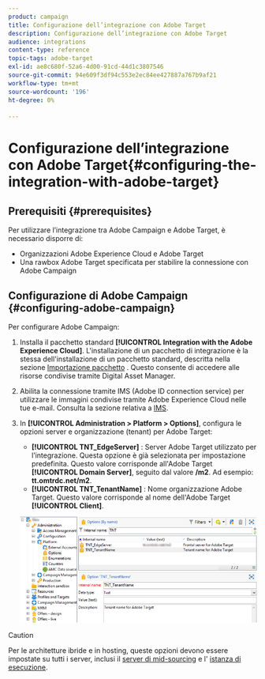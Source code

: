 ```yaml
---
product: campaign
title: Configurazione dell’integrazione con Adobe Target
description: Configurazione dell’integrazione con Adobe Target
audience: integrations
content-type: reference
topic-tags: adobe-target
exl-id: ae8c680f-52a6-4d00-91cd-44d1c3807546
source-git-commit: 94e609f3df94c553e2ec84ee427887a767b9af21
workflow-type: tm+mt
source-wordcount: '196'
ht-degree: 0%

---
```


# Configurazione dell’integrazione con Adobe Target{#configuring-the-integration-with-adobe-target}

## Prerequisiti {#prerequisites}

Per utilizzare l’integrazione tra Adobe Campaign e Adobe Target, è necessario disporre di:

* Organizzazioni Adobe Experience Cloud e Adobe Target
* Una rawbox Adobe Target specificata per stabilire la connessione con Adobe Campaign

## Configurazione di Adobe Campaign {#configuring-adobe-campaign}

Per configurare Adobe Campaign:

1. Installa il pacchetto standard **[!UICONTROL Integration with the Adobe Experience Cloud]**. L&#39;installazione di un pacchetto di integrazione è la stessa dell&#39;installazione di un pacchetto standard, descritta nella sezione [Importazione pacchetto](../../platform/using/working-with-data-packages.md#importing-packages) . Questo consente di accedere alle risorse condivise tramite Digital Asset Manager.
1. Abilita la connessione tramite IMS (Adobe ID connection service) per utilizzare le immagini condivise tramite Adobe Experience Cloud nelle tue e-mail. Consulta la sezione relativa a [IMS](../../integrations/using/about-adobe-id.md).
1. In **[!UICONTROL Administration > Platform > Options]**, configura le opzioni server e organizzazione (tenant) per Adobe Target:

   * **[!UICONTROL TNT_EdgeServer]** : Server Adobe Target utilizzato per l’integrazione. Questa opzione è già selezionata per impostazione predefinita. Questo valore corrisponde all&#39;Adobe Target **[!UICONTROL Domain Server]**, seguito dal valore **/m2**. Ad esempio: **tt.omtrdc.net/m2**.
   * **[!UICONTROL TNT_TenantName]** : Nome organizzazione Adobe Target. Questo valore corrisponde al nome dell&#39;Adobe Target **[!UICONTROL Client]**.

   ![](assets/tar_options.png)

>[!CAUTION]
>
>Per le architetture ibride e in hosting, queste opzioni devono essere impostate su tutti i server, inclusi il [server di mid-sourcing](../../installation/using/mid-sourcing-server.md) e l&#39; [istanza di esecuzione](../../message-center/using/configuring-instances.md#execution-instance).